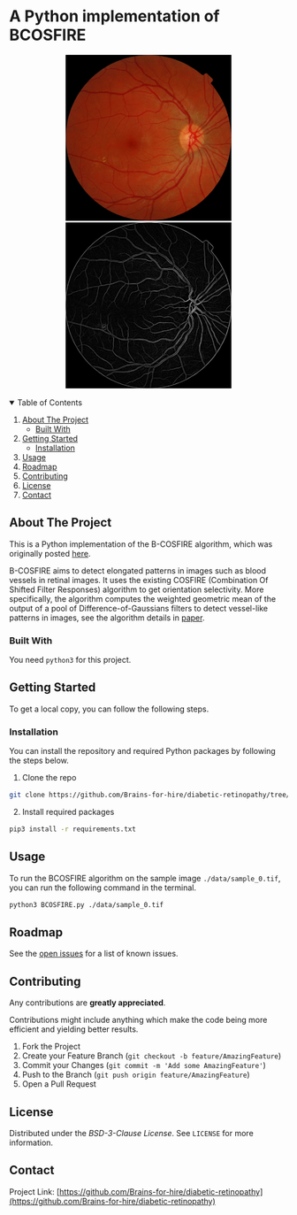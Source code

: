 # A Python implementation of BCOSFIRE  


<p align="center">
  <a href="./data/sample_0.png">
    <img src="./data/sample_0.png" alt="Sample image" width="300" height="300" >
    <img src="./figures/sample_0_out.png" alt="Sample image output" width="300" height="300">
  </a>
</p>

<!-- TABLE OF CONTENTS -->
<details open="open">
  <summary>Table of Contents</summary>
  <ol>
    <li>
      <a href="#about-the-project">About The Project</a>
      <ul>
        <li><a href="#built-with">Built With</a></li>
      </ul>
    </li>
    <li>
      <a href="#getting-started">Getting Started</a>
      <ul>
        <!-- <li><a href="#prerequisites">Prerequisites</a></li> -->
        <li><a href="#installation">Installation</a></li>
      </ul>
    </li>
    <li><a href="#usage">Usage</a></li>
    <li><a href="#roadmap">Roadmap</a></li>
    <li><a href="#contributing">Contributing</a></li>
    <li><a href="#license">License</a></li>
    <li><a href="#contact">Contact</a></li>
    <!-- <li><a href="#acknowledgements">Acknowledgements</a></li> -->
  </ol>
</details>

<!-- ABOUT THE PROJECT -->
## About The Project

This is a Python implementation of the B-COSFIRE algorithm, which was originally posted [here](https://de.mathworks.com/matlabcentral/fileexchange/49172-trainable-cosfire-filters-for-curvilinear-structure-delineation-in-images).

B-COSFIRE aims to detect elongated patterns in images such as blood vessels in retinal images. It uses the existing COSFIRE (Combination Of Shifted Filter Responses) algorithm to get orientation selectivity. More specifically, the algorithm computes the weighted geometric mean of the output of a pool of Difference-of-Gaussians filters to detect vessel-like patterns in images, see the algorithm details in [paper](http://dx.doi.org/10.1016/j.media.2014.08.002).

### Built With
You need `python3` for this project. 

<!-- GETTING STARTED -->
## Getting Started
To get a local copy, you can follow the following steps.
### Installation
You can install the repository and required Python packages by following the steps below.

1. Clone the repo
  ```sh
  git clone https://github.com/Brains-for-hire/diabetic-retinopathy/tree/master/cosfire
  ```
2. Install required packages
  ```sh
  pip3 install -r requirements.txt
  ```
<!-- USAGE EXAMPLES -->
## Usage
To run the BCOSFIRE algorithm on the sample image `./data/sample_0.tif`, you can run the following command in the terminal.
  ```sh
  python3 BCOSFIRE.py ./data/sample_0.tif
  ```

<!-- ROADMAP -->
## Roadmap
See the [open issues](./issues) for a list of known issues.

<!-- CONTRIBUTING -->
## Contributing

Any contributions are **greatly appreciated**.

Contributions might include anything which make the code being more efficient and yielding better results. 

1. Fork the Project
2. Create your Feature Branch (`git checkout -b feature/AmazingFeature`)
3. Commit your Changes (`git commit -m 'Add some AmazingFeature'`)
4. Push to the Branch (`git push origin feature/AmazingFeature`)
5. Open a Pull Request

<!-- LICENSE -->
## License

Distributed under the *BSD-3-Clause License*. See `LICENSE` for more information.

<!-- CONTACT -->
## Contact

Project Link: [https://github.com/Brains-for-hire/diabetic-retinopathy](https://github.com/Brains-for-hire/diabetic-retinopathy)